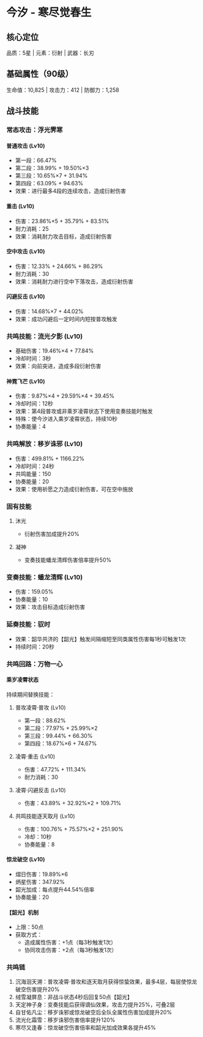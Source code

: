 # 今汐 - 寒尽觉春生

## 核心定位
品质：5星 | 元素：衍射 | 武器：长刃

## 基础属性（90级）
生命值：10,825 | 攻击力：412 | 防御力：1,258

## 战斗技能

### 常态攻击：浮光霁寒

#### 普通攻击 (Lv10)
- 第一段：66.47%
- 第二段：38.99% + 19.50%×3
- 第三段：10.65%×7 + 31.94%
- 第四段：63.09% + 94.63%
- 效果：进行最多4段的连续攻击，造成衍射伤害

#### 重击 (Lv10)
- 伤害：23.86%×5 + 35.79% + 83.51%
- 耐力消耗：25
- 效果：消耗耐力攻击目标，造成衍射伤害

#### 空中攻击 (Lv10)
- 伤害：12.33% + 24.66% + 86.29%
- 耐力消耗：30
- 效果：消耗耐力进行空中下落攻击，造成衍射伤害

#### 闪避反击 (Lv10)
- 伤害：14.68%×7 + 44.02%
- 效果：成功闪避后一定时间内短按普攻触发

### 共鸣技能：流光夕影 (Lv10)
- 基础伤害：19.46%×4 + 77.84%
- 冷却时间：3秒
- 效果：向前突进，造成多段衍射伤害

#### 神霓飞芒 (Lv10)
- 伤害：9.87%×4 + 29.59%×4 + 39.45%
- 冷却时间：12秒
- 效果：第4段普攻或非乘岁凌霄状态下使用变奏技能时触发
- 特殊：使今汐进入乘岁凌霄状态，持续10秒
- 协奏能量：4

### 共鸣解放：移岁诛邪 (Lv10)
- 伤害：499.81% + 1166.22%
- 冷却时间：24秒
- 共鸣能量：150
- 协奏能量：20
- 效果：使用祈愿之力造成衍射伤害，可在空中施放

### 固有技能
1. 沐光
   - 衍射伤害加成提升20%

2. 凝神
   - 变奏技能蟠龙清辉伤害倍率提升50%

### 变奏技能：蟠龙清辉 (Lv10)
- 伤害：159.05%
- 协奏能量：10
- 效果：攻击目标造成衍射伤害

### 延奏技能：驭时
- 效果：韶华共济的【韶光】触发间隔缩短至同类属性伤害每1秒可触发1次
- 持续时间：20秒

### 共鸣回路：万物一心

#### 乘岁凌霄状态
持续期间替换技能：
1. 普攻凌霄·普攻 (Lv10)
   - 第一段：88.62%
   - 第二段：77.97% + 25.99%×2
   - 第三段：99.44% + 66.30%
   - 第四段：18.67%×6 + 74.67%

2. 凌霄·重击 (Lv10)
   - 伤害：47.72% + 111.34%
   - 耐力消耗：30

3. 凌霄·闪避反击 (Lv10)
   - 伤害：43.89% + 32.92%×2 + 109.71%

4. 共鸣技能逐天取月 (Lv10)
   - 伤害：100.76% + 75.57%×2 + 251.90%
   - 冷却：10秒
   - 协奏能量：8

#### 惊龙破空 (Lv10)
- 熠日伤害：19.89%×6
- 炳星伤害：347.92%
- 韶光加成：每点提升44.54%倍率
- 协奏能量：20

#### 【韶光】机制
- 上限：50点
- 获取方式：
  - 造成属性伤害：+1点（每3秒触发1次）
  - 协同攻击伤害：+2点（每3秒触发1次）

### 共鸣链
1. 沉海洄天溯：普攻凌霄·普攻和逐天取月获得惊蛰效果，最多4层，每层使惊龙破空伤害提升20%
2. 绒雪凝屏息：非战斗状态4秒后回复50点【韶光】
3. 天定神子身：变奏技能后获得谪仙效果，攻击力提升25%，可叠2层
4. 自甘佑凡尘：移岁诛邪或惊龙破空后全队全属性伤害加成提升20%
5. 流光化霜雪：移岁诛邪伤害倍率提升120%
6. 寒尽又逢春：惊龙破空伤害倍率和韶光加成效果各提升45%